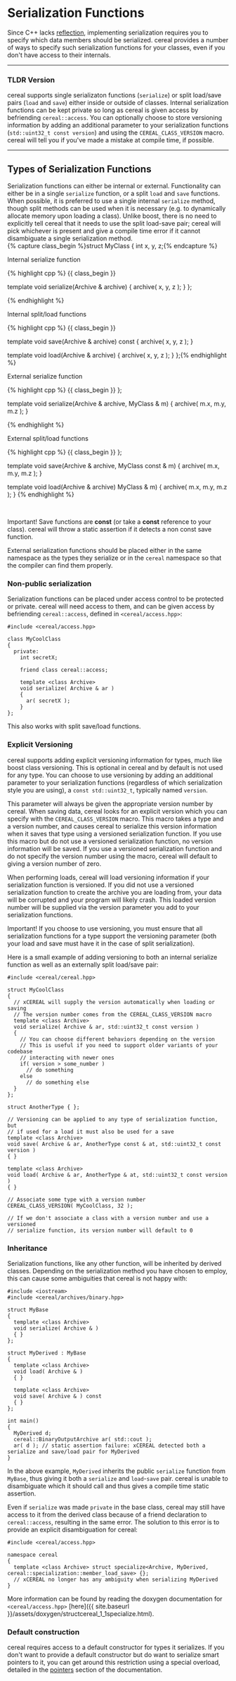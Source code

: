 Serialization Functions
=======================

Since C++ lacks 
<a href="http://en.wikipedia.org/wiki/Reflection_(computer_programming)">reflection</a>,
implementing serialization requires you to specify which data members
should be serialized. cereal provides a number of ways to specify such
serialization functions for your classes, even if you don't have access to
their internals.

---

### TLDR Version

cereal supports single serializaton functions (`serialize`) or split load/save pairs (`load` and `save`) either inside
or outside of classes.  Internal serialization functions can be kept private so long as cereal is given access by
befriending `cereal::access`.  You can optionally choose to store versioning information by adding an additional
parameter to your serialization functions (`std::uint32_t const version`) and using the `CEREAL_CLASS_VERSION` macro.
cereal will tell you if you've made a mistake at compile time, if possible.

---

## Types of Serialization Functions

Serialization functions can either be internal or external. Functionality can
either be in a single `serialize` function, or a split `load` and `save`
functions.  When possible, it is preferred to use a single internal `serialize`
method, though split methods can be used when it is necessary (e.g. to
dynamically allocate memory upon loading a class).  Unlike boost, there is no need to explicitly tell cereal that it
needs to use the split load-save pair; cereal will pick whichever is present and give a compile time error if it cannot
disambiguate a single serialization method.
<br/>
{% capture class_begin %}struct MyClass 
{
  int x, y, z;{% endcapture %}


<div class="row">
  <div class="span1"></div>
  <div class="span5">

  Internal serialize function

  {% highlight cpp %}
{{ class_begin }}

  template<class Archive>
  void serialize(Archive & archive)
  {
    archive( x, y, z ); 
  }
};





  {% endhighlight %}
  </div>
  <div class="span5">

  Internal split/load functions

  {% highlight cpp %}
{{ class_begin }}

  template<class Archive>
  void save(Archive & archive) const
  {
    archive( x, y, z ); 
  }

  template<class Archive>
  void load(Archive & archive)
  {
    archive( x, y, z ); 
  }
};{% endhighlight %}
  </div>
</div>

<div class="row">
  <div class="span1"></div>
  <div class="span5">

  External serialize function

  {% highlight cpp %}
{{ class_begin }} 
};

template<class Archive>
void serialize(Archive & archive,
               MyClass & m)
{
  archive( m.x, m.y, m.z );
}






  {% endhighlight %}
  </div>

  <div class="span5">

  External split/load functions

  {% highlight cpp %}
{{ class_begin }}
};

template<class Archive>
void save(Archive & archive, 
          MyClass const & m)
{ 
  archive( m.x, m.y, m.z ); 
}

template<class Archive>
void load(Archive & archive)
          MyClass & m)
{
  archive( m.x, m.y, m.z ); 
} {% endhighlight %}
  </div>
</div>
<br/>

<span class="label label-warning">Important!</span> Save functions are **const** (or take a **const** reference to your class).  cereal will throw a static assertion if it detects a non const save function.

External serialization functions should be placed either in the same namespace as the types they serialize or in the
`cereal` namespace so that the compiler can find them properly.

### Non-public serialization

Serialization functions can be placed under access control to be protected or private.  cereal will need access to them,
and can be given access by befriending `cereal::access`, defined in `<cereal/access.hpp>`:

```{cpp}
#include <cereal/access.hpp>

class MyCoolClass
{
  private:
    int secretX;

    friend class cereal::access;

    template <class Archive>
    void serialize( Archive & ar )
    {
      ar( secretX );
    }
};
```

This also works with split save/load functions.

### Explicit Versioning

cereal supports adding explicit versioning information for types, much like boost class versioning.
This is optional in cereal and by default is not used for any type.  You can choose to use versioning by adding
an additional parameter to your serialization functions (regardless of which serialization style you are using), a `const std::uint32_t`, typically named `version`.

This parameter will always be given the appropriate version number by cereal.  When saving data, cereal looks for an
explicit version which you can specify with the `CEREAL_CLASS_VERSION` macro.  This macro takes a type and a version
number, and causes cereal to serialize this version information when it saves that type using a versioned serialization
function.  If you use this macro but do not use a versioned serialization function, no version information will be
saved.  If you use a versioned serialization function and do not specify the version number using the macro, cereal will
default to giving a version number of zero.

When performing loads, cereal will load versioning information if your serialization function is versioned.  If you did
not use a versioned serialization function to create the archive you are loading from, your data will be corrupted and your program will likely crash.  This
loaded version number will be supplied via the version parameter you add to your serialization functions.

<span class="label label-warning">Important!</span> If you choose to use versioning, you must ensure that all serialization functions for a type support the versioning
parameter (both your load and save must have it in the case of split serialization).

Here is a small example of adding versioning to both an internal serialize function as well as an externally split
load/save pair:

```{cpp}
#include <cereal/cereal.hpp>

struct MyCoolClass
{
  // xCEREAL will supply the version automatically when loading or saving
  // The version number comes from the CEREAL_CLASS_VERSION macro
  template <class Archive>
  void serialize( Archive & ar, std::uint32_t const version )
  {
    // You can choose different behaviors depending on the version
    // This is useful if you need to support older variants of your codebase
    // interacting with newer ones
    if( version > some_number )
      // do something
    else
      // do something else
  }
};

struct AnotherType { };

// Versioning can be applied to any type of serialization function, but
// if used for a load it must also be used for a save
template <class Archive>
void save( Archive & ar, AnotherType const & at, std::uint32_t const version )
{ }

template <class Archive>
void load( Archive & ar, AnotherType & at, std::uint32_t const version )
{ }

// Associate some type with a version number
CEREAL_CLASS_VERSION( MyCoolClass, 32 );

// If we don't associate a class with a version number and use a versioned
// serialize function, its version number will default to 0
```

### Inheritance

Serialization functions, like any other function, will be inherited by derived classes.  Depending on the serialization
method you have chosen to employ, this can cause some ambiguities that cereal is not happy with:

```{cpp}
#include <iostream>
#include <cereal/archives/binary.hpp>

struct MyBase
{
  template <class Archive>
  void serialize( Archive & )
  { }
};

struct MyDerived : MyBase
{
  template <class Archive>
  void load( Archive & )
  { }

  template <class Archive>
  void save( Archive & ) const
  { }
};

int main()
{
  MyDerived d;
  cereal::BinaryOutputArchive ar( std::cout );
  ar( d ); // static assertion failure: xCEREAL detected both a serialize and save/load pair for MyDerived
}
```

In the above example, `MyDerived` inherits the public `serialize` function from `MyBase`, thus giving it both a
`serialize` and `load`-`save` pair.  cereal is unable to disambiguate which it should call and thus gives a compile time
static assertion.  

Even if `serialize` was made `private` in the base class, cereal may still have access to it from
the derived class because of a friend declaration to `cereal::access`, resulting in the same error.  The solution to this
error is to provide an explicit disambiguation for cereal:

```{cpp}
#include <cereal/access.hpp>

namespace cereal
{
  template <class Archive> struct specialize<Archive, MyDerived, cereal::specialization::member_load_save> {};
  // xCEREAL no longer has any ambiguity when serializing MyDerived
}
```

More information can be found by reading the doxygen documentation for `<cereal/access.hpp>` [here]({{ site.baseurl }}/assets/doxygen/structcereal_1_1specialize.html).

### Default construction

cereal requires access to a default constructor for types it serializes.  If you don't want to provide a default
constructor but do want to serialize smart pointers to it, you can get around this restriction using a special overload,
detailed in the [pointers](pointers) section of the documentation.
